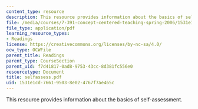 ```yaml
---
content_type: resource
description: This resource provides information about the basics of self-assessment.
file: /media/courses/7-391-concept-centered-teaching-spring-2006/1531e1cd766195038e024767f7ae465c_selfassess.pdf
file_type: application/pdf
learning_resource_types:
- Readings
license: https://creativecommons.org/licenses/by-nc-sa/4.0/
ocw_type: OCWFile
parent_title: Readings
parent_type: CourseSection
parent_uid: f7d41817-0ad8-9753-43cc-8d381fc556e0
resourcetype: Document
title: selfassess.pdf
uid: 1531e1cd-7661-9503-8e02-4767f7ae465c
---
```

This resource provides information about the basics of self-assessment.
